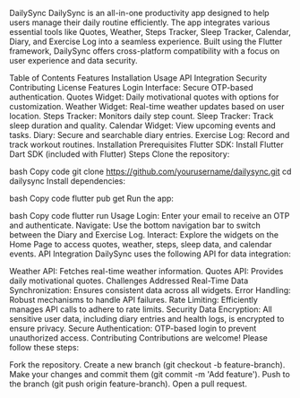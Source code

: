 DailySync
DailySync is an all-in-one productivity app designed to help users manage their daily routine efficiently. The app integrates various essential tools like Quotes, Weather, Steps Tracker, Sleep Tracker, Calendar, Diary, and Exercise Log into a seamless experience. Built using the Flutter framework, DailySync offers cross-platform compatibility with a focus on user experience and data security.

Table of Contents
Features
Installation
Usage
API Integration
Security
Contributing
License
Features
Login Interface: Secure OTP-based authentication.
Quotes Widget: Daily motivational quotes with options for customization.
Weather Widget: Real-time weather updates based on user location.
Steps Tracker: Monitors daily step count.
Sleep Tracker: Track sleep duration and quality.
Calendar Widget: View upcoming events and tasks.
Diary: Secure and searchable diary entries.
Exercise Log: Record and track workout routines.
Installation
Prerequisites
Flutter SDK: Install Flutter
Dart SDK (included with Flutter)
Steps
Clone the repository:

bash
Copy code
git clone https://github.com/yourusername/dailysync.git
cd dailysync
Install dependencies:

bash
Copy code
flutter pub get
Run the app:

bash
Copy code
flutter run
Usage
Login: Enter your email to receive an OTP and authenticate.
Navigate: Use the bottom navigation bar to switch between the Diary and Exercise Log.
Interact: Explore the widgets on the Home Page to access quotes, weather, steps, sleep data, and calendar events.
API Integration
DailySync uses the following API for data integration:

Weather API: Fetches real-time weather information.
Quotes API: Provides daily motivational quotes.
Challenges Addressed
Real-Time Data Synchronization: Ensures consistent data across all widgets.
Error Handling: Robust mechanisms to handle API failures.
Rate Limiting: Efficiently manages API calls to adhere to rate limits.
Security
Data Encryption: All sensitive user data, including diary entries and health logs, is encrypted to ensure privacy.
Secure Authentication: OTP-based login to prevent unauthorized access.
Contributing
Contributions are welcome! Please follow these steps:

Fork the repository.
Create a new branch (git checkout -b feature-branch).
Make your changes and commit them (git commit -m 'Add feature').
Push to the branch (git push origin feature-branch).
Open a pull request.